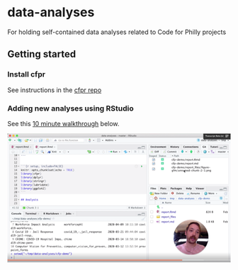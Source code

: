 # data-analyses
For holding self-contained data analyses related to Code for Philly projects

## Getting started

### Install cfpr

See instructions in the [cfpr repo](https://github.com/codeforphilly/cfpr)

### Adding new analyses using RStudio

See this [10 minute walkthrough](https://www.loom.com/share/2a8d3c6a64c0449eada2b64d3bcbb5bb) below.

![video demo](./.video_demo.png)
